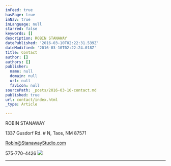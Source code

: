 ```yaml
---
inFeed: true
hasPage: true
inNav: true
inLanguage: null
starred: false
keywords: []
description: ROBIN STANAWAY
datePublished: '2016-03-10T02:22:31.539Z'
dateModified: '2016-03-10T02:22:24.018Z'
title: Contact
author: []
authors: []
publisher:
  name: null
  domain: null
  url: null
  favicon: null
sourcePath: _posts/2016-03-10-contact.md
published: true
url: contact/index.html
_type: Article

---
```

ROBIN STANAWAY

1337 Gusdorf Rd. \# N, Taos, NM 87571

Robin@StanawayStudio.com

575-770-4426
![](https://the-grid-user-content.s3-us-west-2.amazonaws.com/a54f818e-2395-46a0-874f-9c5bb6426064.jpg)

****